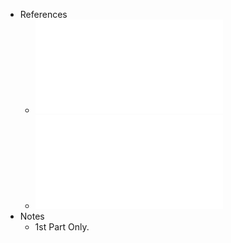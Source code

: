 - References
	- ![8. Equacoes Diferenciais Parciais.pdf](../assets/8._Equacoes_Diferenciais_Parciais_1735668825831_0.pdf)
	- ![8. Equacoes Diferenciais Parciais - Exercicios.pdf](../assets/8._Equacoes_Diferenciais_Parciais_-_Exercicios_1735669000357_0.pdf)
- Notes
	- 1st Part Only.